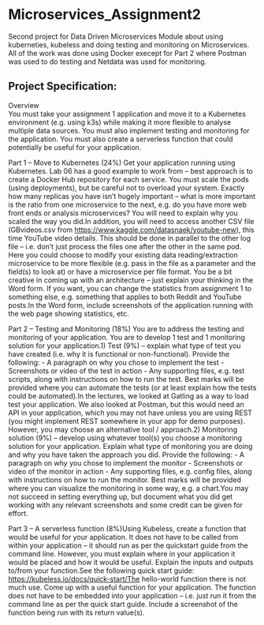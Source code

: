 # Microservices_Assignment2
Second project for Data Driven Microservices Module about using kuberneties, kubeless and doing testing and monitoring on Microservices.<br />
 All of the work was done using Docker execept for Part 2 where Postman was used to do testing and Netdata was used for monitoring.<br />

## Project Specification:<br />
Overview <br />
You must take your assignment 1 application and move it to a Kubernetes environment (e.g. using k3s) while making it more flexible to analyse multiple data sources. You must also implement testing and monitoring for the application. You must also create a serverless function that could potentially be useful for your application.<br />

Part 1 – Move to Kubernetes (24%) Get your application running using Kubernetes. Lab 06 has a good example to work from – best approach is to create a Docker Hub repository for each service. You must scale the pods (using deployments), but be careful not to overload your system. Exactly how many replicas you have isn’t hugely important – what is more important is the ratio from one microservice to the next, e.g. do you have more web front ends or analysis microservices? You will need to explain why you scaled the way you did.In addition, you will need to access another CSV file (GBvideos.csv from https://www.kaggle.com/datasnaek/youtube-new), this time YouTube video details. This should be done in parallel to the other log file – i.e. don’t just process the files one after the other in the same pod. Here you could choose to modify your existing data reading/extraction microservice to be more flexible (e.g. pass in the file as a parameter and the field(s) to look at) or have a microservice per file format. You be a bit creative in coming up with an architecture – just explain your thinking in the Word form. If you want, you can change the statistics from assignment 1 to something else, e.g. something that applies to both Reddit and YouTube posts.In the Word form, include screenshots of the application running with the web page showing statistics, etc.<br />

Part 2 – Testing and Monitoring (18%) You are to address the testing and monitoring of your application. You are to develop 1 test and 1 monitoring solution for your application.1) Test (9%) – explain what type of test you have created (i.e. why it is functional or non-functional). Provide the following: - A paragraph on why you chose to implement the test - Screenshots or video of the test in action - Any supporting files, e.g. test scripts, along with instructions on how to run the 
test. Best marks will be provided where you can automate the tests (or at least explain how the tests could be automated).In the lectures, we looked at Gatling as a way to load test your application. We also looked at Postman, but this would need an API in your application, which you may not have unless you are using REST (you might implement REST somewhere in your app for demo purposes). However, you may choose an alternative tool / approach.2) Monitoring solution (9%) – develop using whatever tool(s) you choose a monitoring solution for your application. Explain what type of monitoring you are doing and why you have taken the approach you did. Provide the following: - A paragraph on why you chose to implement the monitor - Screenshots or video of the monitor in action - Any supporting files, e.g. config files, along with instructions on how to run the monitor. Best marks will be provided where you can visualize the monitoring in some way, e.g. a chart.You may not succeed in setting everything up, but document what you did get working with any relevant screenshots and some credit can be given for effort.<br />

Part 3 – A serverless function (8%)Using Kubeless, create a function that would be useful for your application. It does not have to be called from within your application – it should run as per the quickstart guide from the command line. However, you must explain where in your application it would be placed and how it would be useful. Explain the inputs and outputs to/from your function.See the following quick start guide: https://kubeless.io/docs/quick-start/The hello-world function there is not much use. Come up with a useful function for your application. The function does not have to be embedded into your application – i.e. just run it from the command line as per the quick start guide. Include a screenshot of the function being run with its return value(s).<br />
